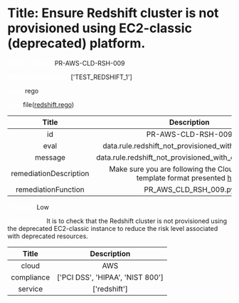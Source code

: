



# Title: Ensure Redshift cluster is not provisioned using EC2-classic (deprecated) platform.


***<font color="white">Master Test Id:</font>*** PR-AWS-CLD-RSH-009

***<font color="white">Master Snapshot Id:</font>*** ['TEST_REDSHIFT_1']

***<font color="white">type:</font>*** rego

***<font color="white">rule:</font>*** file([redshift.rego])  
  
  
  
  

|Title|Description|
| :---: | :---: |
|id|PR-AWS-CLD-RSH-009|
|eval|data.rule.redshift_not_provisioned_with_ec2_classic|
|message|data.rule.redshift_not_provisioned_with_ec2_classic_err|
|remediationDescription|Make sure you are following the Cloudformation template format presented <a href='https://boto3.amazonaws.com/v1/documentation/api/latest/reference/services/redshift.html#Redshift.Client.describe_clusters' target='_blank'>here</a>|
|remediationFunction|PR_AWS_CLD_RSH_009.py|


***<font color="white">Severity:</font>*** Low

***<font color="white">Description:</font>*** It is to check that the Redshift cluster is not provisioned using the deprecated EC2-classic instance to reduce the risk level associated with deprecated resources.  
  
  

|Title|Description|
| :---: | :---: |
|cloud|AWS|
|compliance|['PCI DSS', 'HIPAA', 'NIST 800']|
|service|['redshift']|



[redshift.rego]: https://github.com/prancer-io/prancer-compliance-test/tree/master/aws/cloud/redshift.rego
